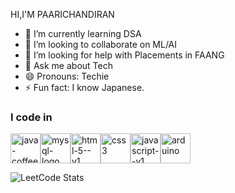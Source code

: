 HI,I'M PAARICHANDIRAN                                               
- 🌱 I’m currently learning DSA
- 👯 I’m looking to collaborate on ML/AI
- 🤔 I’m looking for help with Placements in FAANG
- 💬 Ask me about Tech
- 😄 Pronouns: Techie
- ⚡ Fun fact: I know Japanese.
### I code in
<img width="48" height="48" src="https://img.icons8.com/color/48/java-coffee-cup-logo--v1.png" alt="java-coffee-cup-logo--v1" /><img width="48" height="48" src="https://img.icons8.com/fluency/48/mysql-logo.png" alt="mysql-logo"/><img width="48" height="48" src="https://img.icons8.com/color/48/html-5--v1.png" alt="html-5--v1"/><img width="48" height="48" src="https://img.icons8.com/color/48/css3.png" alt="css3"/><img width="48" height="48" src="https://img.icons8.com/color/48/javascript--v1.png" alt="javascript--v1"/><img width="48" height="48" src="https://img.icons8.com/fluency/48/arduino.png" alt="arduino"/>



![LeetCode Stats](https://leetcard.jacoblin.cool/paarichandiran?theme=dark&font=Marcellus&ext=contest)
